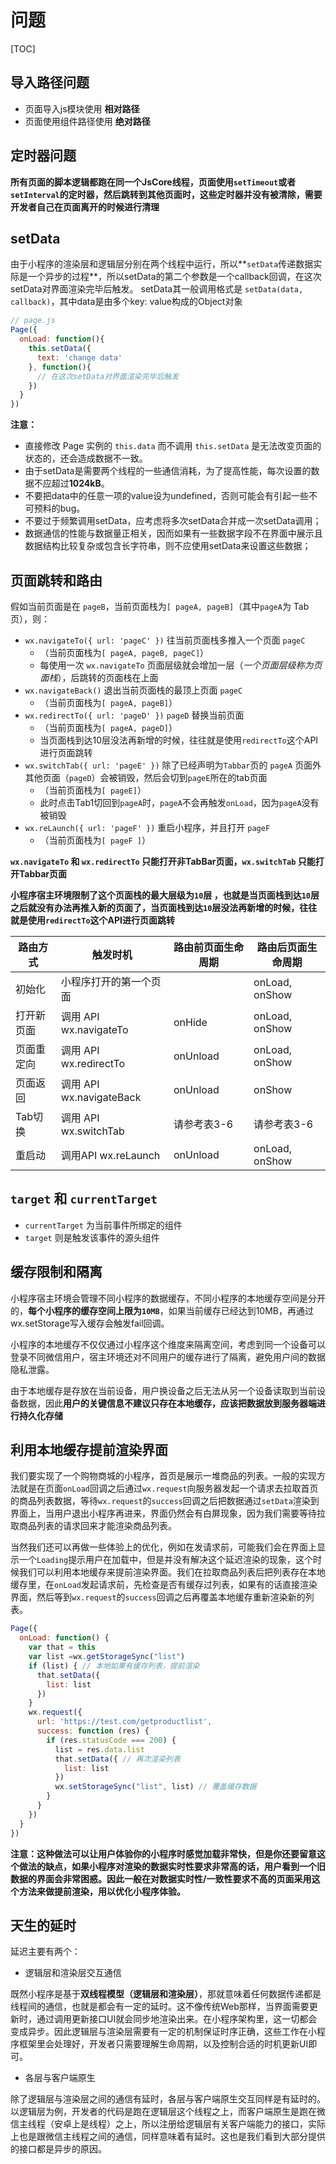# 问题

[TOC]

## 导入路径问题

- 页面导入js模块使用 **相对路径**
- 页面使用组件路径使用 **绝对路径**

## 定时器问题

**所有页面的脚本逻辑都跑在同一个JsCore线程，页面使用`setTimeout`或者`setInterval`的定时器，然后跳转到其他页面时，这些定时器并没有被清除，需要开发者自己在页面离开的时候进行清理**

## setData

由于小程序的渲染层和逻辑层分别在两个线程中运行，所以**`setData`传递数据实际是一个异步的过程**，所以setData的第二个参数是一个callback回调，在这次setData对界面渲染完毕后触发。
setData其一般调用格式是 `setData(data, callback)`，其中data是由多个key: value构成的Object对象

```js
// page.js
Page({
  onLoad: function(){
    this.setData({
      text: 'change data'
    }, function(){
      // 在这次setData对界面渲染完毕后触发
    })
  }
})
```

**注意：**

- 直接修改 Page 实例的 `this.data` 而不调用 `this.setData` 是无法改变页面的状态的，还会造成数据不一致。
- 由于setData是需要两个线程的一些通信消耗，为了提高性能，每次设置的数据不应超过**1024kB**。
- 不要把data中的任意一项的value设为undefined，否则可能会有引起一些不可预料的bug。
- 不要过于频繁调用setData，应考虑将多次setData合并成一次setData调用；
- 数据通信的性能与数据量正相关，因而如果有一些数据字段不在界面中展示且数据结构比较复杂或包含长字符串，则不应使用setData来设置这些数据；

## 页面跳转和路由

假如当前页面是在 `pageB`，当前页面栈为`[ pageA, pageB]`（其中`pageA`为 Tab 页），则：

- `wx.navigateTo({ url: 'pageC' })` 往当前页面栈多推入一个页面 `pageC`
  - （当前页面栈为`[ pageA, pageB, pageC]`）
  - 每使用一次 `wx.navigateTo` 页面层级就会增加一层（*一个页面层级称为页面栈*），后跳转的页面栈在上面
- `wx.navigateBack()` 退出当前页面栈的最顶上页面 `pageC`
  - （当前页面栈为`[ pageA, pageB]`）
- `wx.redirectTo({ url: 'pageD' })` `pageD` 替换当前页面
  - （当前页面栈为`[ pageA, pageD]`）
  - 当页面栈到达10层没法再新增的时候，往往就是使用`redirectTo`这个API进行页面跳转
- `wx.switchTab({ url: 'pageE' })` 除了已经声明为`Tabbar`页的 `pageA` 页面外其他页面（`pageD`）会被销毁，然后会切到`pageE`所在的tab页面
  - （当前页面栈为`[ pageE]`）
  - 此时点击Tab1切回到`pageA`时，`pageA`不会再触发`onLoad`，因为`pageA`没有被销毁
- `wx.reLaunch({ url: 'pageF' })` 重启小程序，并且打开 `pageF`
  - （当前页面栈为`[ pageF ]`）

**`wx.navigateTo` 和 `wx.redirectTo` 只能打开非TabBar页面，`wx.switchTab` 只能打开Tabbar页面**

**小程序宿主环境限制了这个页面栈的最大层级为`10`层 ，也就是当页面栈到达`10`层之后就没有办法再推入新的页面了，当页面栈到达`10`层没法再新增的时候，往往就是使用`redirectTo`这个API进行页面跳转**

|路由方式|触发时机|路由前页面生命周期|路由后页面生命周期|
|---|---|---|---|
|初始化|小程序打开的第一个页面| |onLoad, onShow|
|打开新页面|调用 API wx.navigateTo|onHide|onLoad, onShow|
|页面重定向|调用 API wx.redirectTo|onUnload|onLoad, onShow|
|页面返回|调用 API wx.navigateBack|onUnload|onShow|
|Tab切换|调用 API wx.switchTab|请参考表3-6|请参考表3-6|
|重启动|调用API wx.reLaunch|onUnload|onLoad, onShow|

## `target` 和 `currentTarget`

- `currentTarget` 为当前事件所绑定的组件
- `target` 则是触发该事件的源头组件

## 缓存限制和隔离

小程序宿主环境会管理不同小程序的数据缓存，不同小程序的本地缓存空间是分开的，**每个小程序的缓存空间上限为`10MB`**，如果当前缓存已经达到10MB，再通过wx.setStorage写入缓存会触发fail回调。

小程序的本地缓存不仅仅通过小程序这个维度来隔离空间，考虑到同一个设备可以登录不同微信用户，宿主环境还对不同用户的缓存进行了隔离，避免用户间的数据隐私泄露。

由于本地缓存是存放在当前设备，用户换设备之后无法从另一个设备读取到当前设备数据，因此**用户的关键信息不建议只存在本地缓存，应该把数据放到服务器端进行持久化存储**

## 利用本地缓存提前渲染界面

我们要实现了一个购物商城的小程序，首页是展示一堆商品的列表。一般的实现方法就是在页面`onLoad`回调之后通过`wx.request`向服务器发起一个请求去拉取首页的商品列表数据，等待`wx.request`的`success`回调之后把数据通过`setData`渲染到界面上，当用户退出小程序再进来，界面仍然会有白屏现象，因为我们需要等待拉取商品列表的请求回来才能渲染商品列表。

当然我们还可以再做一些体验上的优化，例如在发请求前，可能我们会在界面上显示一个`Loading`提示用户在加载中，但是并没有解决这个延迟渲染的现象，这个时候我们可以利用本地缓存来提前渲染界面。我们在拉取商品列表后把列表存在本地缓存里，在`onLoad`发起请求前，先检查是否有缓存过列表，如果有的话直接渲染界面，然后等到`wx.request`的`success`回调之后再覆盖本地缓存重新渲染新的列表。

```js
Page({
  onLoad: function() {
    var that = this
    var list =wx.getStorageSync("list")
    if (list) { // 本地如果有缓存列表，提前渲染
      that.setData({
        list: list
      })
    }
    wx.request({
      url: 'https://test.com/getproductlist',
      success: function (res) {
        if (res.statusCode === 200) {
          list = res.data.list
          that.setData({ // 再次渲染列表
            list: list
          })
          wx.setStorageSync("list", list) // 覆盖缓存数据
        }
      }
    })
  }
})
```

**注意：这种做法可以让用户体验你的小程序时感觉加载非常快，但是你还要留意这个做法的缺点，如果小程序对渲染的数据实时性要求非常高的话，用户看到一个旧数据的界面会非常困惑。因此一般在对数据实时性/一致性要求不高的页面采用这个方法来做提前渲染，用以优化小程序体验。**

## 天生的延时

延迟主要有两个：

- 逻辑层和渲染层交互通信

既然小程序是基于**双线程模型（逻辑层和渲染层）**，那就意味着任何数据传递都是线程间的通信，也就是都会有一定的延时。这不像传统Web那样，当界面需要更新时，通过调用更新接口UI就会同步地渲染出来。在小程序架构里，这一切都会变成异步。因此逻辑层与渲染层需要有一定的机制保证时序正确，这些工作在小程序框架里会处理好，开发者只需要理解生命周期，以及控制合适的时机更新UI即可。

- 各层与客户端原生

除了逻辑层与渲染层之间的通信有延时，各层与客户端原生交互同样是有延时的。以逻辑层为例，开发者的代码是跑在逻辑层这个线程之上，而客户端原生是跑在微信主线程（安卓上是线程）之上，所以注册给逻辑层有关客户端能力的接口，实际上也是跟微信主线程之间的通信，同样意味着有延时。这也是我们看到大部分提供的接口都是异步的原因。
